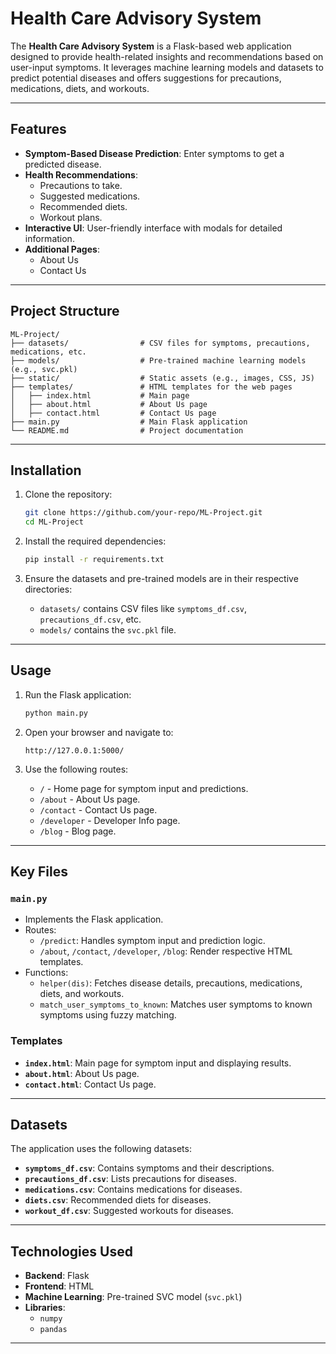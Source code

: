 # Health Care Advisory System

The **Health Care Advisory System** is a Flask-based web application designed to provide health-related insights and recommendations based on user-input symptoms. It leverages machine learning models and datasets to predict potential diseases and offers suggestions for precautions, medications, diets, and workouts.

---

## Features

- **Symptom-Based Disease Prediction**: Enter symptoms to get a predicted disease.
- **Health Recommendations**:
  - Precautions to take.
  - Suggested medications.
  - Recommended diets.
  - Workout plans.
- **Interactive UI**: User-friendly interface with modals for detailed information.
- **Additional Pages**:
  - About Us
  - Contact Us


---

## Project Structure

```
ML-Project/
├── datasets/                # CSV files for symptoms, precautions, medications, etc.
├── models/                  # Pre-trained machine learning models (e.g., svc.pkl)
├── static/                  # Static assets (e.g., images, CSS, JS)
├── templates/               # HTML templates for the web pages
│   ├── index.html           # Main page
│   ├── about.html           # About Us page
│   ├── contact.html         # Contact Us page
├── main.py                  # Main Flask application
└── README.md                # Project documentation
```

---

## Installation

1. Clone the repository:
   ```bash
   git clone https://github.com/your-repo/ML-Project.git
   cd ML-Project
   ```

2. Install the required dependencies:
   ```bash
   pip install -r requirements.txt
   ```

3. Ensure the datasets and pre-trained models are in their respective directories:
   - `datasets/` contains CSV files like `symptoms_df.csv`, `precautions_df.csv`, etc.
   - `models/` contains the `svc.pkl` file.

---

## Usage

1. Run the Flask application:
   ```bash
   python main.py
   ```

2. Open your browser and navigate to:
   ```
   http://127.0.0.1:5000/
   ```

3. Use the following routes:
   - `/` - Home page for symptom input and predictions.
   - `/about` - About Us page.
   - `/contact` - Contact Us page.
   - `/developer` - Developer Info page.
   - `/blog` - Blog page.

---

## Key Files

### `main.py`
- Implements the Flask application.
- Routes:
  - `/predict`: Handles symptom input and prediction logic.
  - `/about`, `/contact`, `/developer`, `/blog`: Render respective HTML templates.
- Functions:
  - `helper(dis)`: Fetches disease details, precautions, medications, diets, and workouts.
  - `match_user_symptoms_to_known`: Matches user symptoms to known symptoms using fuzzy matching.

### Templates
- **`index.html`**: Main page for symptom input and displaying results.
- **`about.html`**: About Us page.
- **`contact.html`**: Contact Us page.


---

## Datasets

The application uses the following datasets:
- **`symptoms_df.csv`**: Contains symptoms and their descriptions.
- **`precautions_df.csv`**: Lists precautions for diseases.
- **`medications.csv`**: Contains medications for diseases.
- **`diets.csv`**: Recommended diets for diseases.
- **`workout_df.csv`**: Suggested workouts for diseases.

---

## Technologies Used

- **Backend**: Flask
- **Frontend**: HTML
- **Machine Learning**: Pre-trained SVC model (`svc.pkl`)
- **Libraries**:
  - `numpy`
  - `pandas`
 

---
